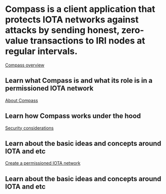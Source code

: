 # Compass is a client application that protects IOTA networks against attacks by sending honest, zero-value transactions to IRI nodes at regular intervals.

[Compass overview](/0.1/introduction/overview.md)
## Learn what Compass is and what its role is in a permissioned IOTA network

[About Compass](/0.1/concepts/about-compass.md)
## Learn how Compass works under the hood

[Security considerations](/0.1/concepts/security-considerations.md)
## Learn about the basic ideas and concepts around IOTA and etc

[Create a permissioned IOTA network](/0.1/how-to-guides/create-a-permissioned-iota-network.md)
## Learn about the basic ideas and concepts around IOTA and etc
